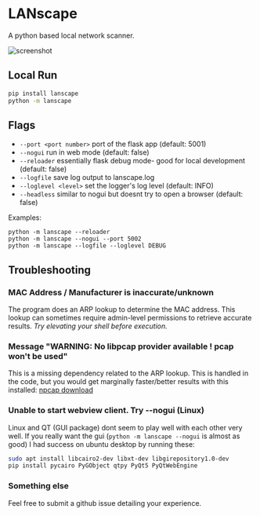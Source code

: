 # LANscape
A python based local network scanner.

![screenshot](https://github.com/mdennis281/py-lanscape/raw/main/src/lanscape/static/img/readme1.png)

## Local Run
```sh
pip install lanscape
python -m lanscape
```

## Flags
 - `--port <port number>` port of the flask app (default: 5001)
 - `--nogui` run in web mode (default: false)
 - `--reloader` essentially flask debug mode- good for local development (default: false)
 - `--logfile` save log output to lanscape.log
 - `--loglevel <level>` set the logger's log level (default: INFO)
 - `--headless` similar to nogui but doesnt try to open a browser (default: false)
 

Examples:
```shell
python -m lanscape --reloader
python -m lanscape --nogui --port 5002
python -m lanscape --logfile --loglevel DEBUG
```

## Troubleshooting

### MAC Address / Manufacturer is inaccurate/unknown
The program does an ARP lookup to determine the MAC address. This lookup
can sometimes require admin-level permissions to retrieve accurate results.
*Try elevating your shell before execution.*

### Message "WARNING: No libpcap provider available ! pcap won't be used"
This is a missing dependency related to the ARP lookup. This is handled in the code, but you would get marginally faster/better results with this installed: [npcap download](https://npcap.com/#download)


### Unable to start webview client. Try --nogui (Linux)
Linux and QT (GUI package) dont seem to play well with each other very well. If you really want the gui (`python -m lanscape --nogui` is almost as good) I had success on ubuntu desktop by running these:
```sh
sudo apt install libcairo2-dev libxt-dev libgirepository1.0-dev
pip install pycairo PyGObject qtpy PyQt5 PyQtWebEngine
```


### Something else
Feel free to submit a github issue detailing your experience.


